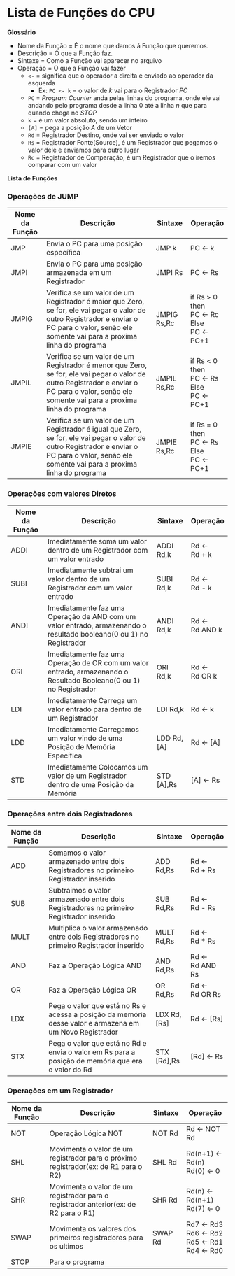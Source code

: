 # Lista de Funções do CPU

**Glossário**

* Nome da Função = É o nome que damos á Função que queremos.
* Descrição = O que a Função faz.
* Sintaxe = Como a Função vai aparecer no arquivo
* Operação = O que a Função vai fazer
    * `<-` = significa que o operador a direita é enviado ao operador da esquerda
        * Ex: `PC <- k` = o valor de _k_ vai para o Registrador _PC_
    * `PC` = _Program Counter_ anda pelas linhas do programa, onde ele vai andando pelo programa desde a linha 0 até a linha _n_ que para quando chega no _STOP_
    * `k` = é um valor absoluto, sendo um inteiro
    * `[A]` = pega a posição _A_ de um Vetor
    * `Rd` = Registrador Destino, onde vai ser enviado o valor
    * `Rs` = Registrador Fonte(Source), é um Registrador que pegamos o valor dele e enviamos para outro lugar
    * `Rc` = Registrador de Comparação, é um Registrador que o iremos comparar com um valor  

**Lista de Funções**


### Operações de JUMP
Nome da Função|Descrição|Sintaxe|Operação
|---|---|---|---|
JMP|Envia o PC para uma posição específica|JMP k|PC <- k
JMPI|Envia o PC para uma posição armazenada em um Registrador|JMPI Rs|PC <- Rs
JMPIG|Verifica se um valor de um Registrador é maior que Zero, se for, ele vai pegar o valor de outro Registrador e enviar o PC para o valor, senão ele somente vai para a proxima linha do programa| JMPIG Rs,Rc| if Rs > 0 <br> then <br> PC <- Rc <br> Else <br> PC <- PC+1
JMPIL|Verifica se um valor de um Registrador é menor que Zero, se for, ele vai pegar o valor de outro Registrador e enviar o PC para o valor, senão ele somente vai para a proxima linha do programa| JMPIL Rs,Rc| if Rs < 0 <br> then <br> PC <- Rs <br> Else <br> PC <- PC+1
JMPIE|Verifica se um valor de um Registrador é igual que Zero, se for, ele vai pegar o valor de outro Registrador e enviar o PC para o valor, senão ele somente vai para a proxima linha do programa| JMPIE Rs,Rc| if Rs = 0 <br> then <br> PC <- Rs <br> Else <br> PC <- PC+1

### Operações com valores Diretos
Nome da Função|Descrição|Sintaxe|Operação
|---|---|---|---|
ADDI| Imediatamente soma um valor dentro de um Registrador com um valor entrado|ADDI Rd,k|Rd <- <br> Rd + k
SUBI| Imediatamente subtrai um valor dentro de um Registrador com um valor entrado|SUBI Rd,k|Rd <- <br> Rd - k
ANDI| Imediatamente faz uma Operação de AND com um valor entrado, armazenando o resultado booleano(0 ou 1) no Registrador|ANDI Rd,k| Rd <- <br> Rd AND k
ORI | Imediatamente faz uma Operação de OR com um valor entrado, armazenando o Resultado Booleano(0 ou 1) no Registrador| ORI Rd,k|Rd <- <br> Rd OR k
LDI | Imediatamente Carrega um valor entrado para dentro de um Registrador|LDI Rd,k|Rd <- k
LDD | Imediatamente Carregamos um valor vindo de uma Posição de Memória Específica| LDD Rd,[A]|Rd <- [A]
STD | Imediatamente Colocamos um valor de um Registrador dentro de uma Posição da Memória|STD [A],Rs|[A] <- Rs

### Operações entre dois Registradores 
Nome da Função|Descrição|Sintaxe|Operação
|---|---|---|---|
ADD | Somamos o valor armazenado entre dois Registradores no primeiro Registrador inserido|ADD Rd,Rs|Rd <- <br> Rd + Rs
SUB | Subtraimos o valor armazenado entre dois Registradores no primeiro Registrador inserido|SUB Rd,Rs| Rd <- <br> Rd - Rs
MULT| Multiplica o valor armazenado entre dois Registradores no primeiro Registrador inserido|MULT Rd,Rs| Rd <- <br> Rd * Rs
AND | Faz a Operação Lógica AND|AND Rd,Rs|Rd <- <br> Rd AND Rs
OR  | Faz a Operação Lógica OR|OR Rd,Rs| Rd <- <br> Rd OR Rs
LDX | Pega o valor que está no Rs e acessa a posição da memória desse valor e armazena em um Novo Registrador|LDX Rd,[Rs]|Rd <- [Rs]
STX | Pega o valor que está no Rd e envia o valor em Rs para a posição de memória que era o valor do Rd|STX [Rd],Rs|[Rd] <- Rs

### Operações em um Registrador
Nome da Função|Descrição|Sintaxe|Operação
|---|---|---|---|
NOT | Operação Lógica NOT | NOT Rd | Rd <- NOT Rd
SHL | Movimenta o valor de um registrador para o próximo registrador(ex: de R1 para o R2)| SHL Rd | Rd(n+1) <- Rd(n) <br> Rd(0) <- 0
SHR | Movimenta o valor de um registrador para o registrador anterior(ex: de R2 para o R1)| SHR Rd| Rd(n) <- Rd(n+1) <br> Rd(7) <- 0
SWAP| Movimenta os valores dos primeiros registradores para os ultimos|SWAP Rd| Rd7 <- Rd3 <br> Rd6 <- Rd2 <br> Rd5 <-  Rd1 <br> Rd4 <- Rd0
STOP| Para o programa
